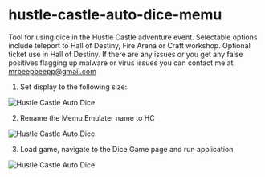 # hustle-castle-auto-dice-memu
Tool for using dice in the Hustle Castle adventure event. Selectable options include teleport to Hall of Destiny, Fire Arena or Craft workshop. Optional ticket use in Hall of Destiny. If there are any issues or you get any false positives flagging up malware or virus issues you can contact me at mrbeepbeepp@gmail.com

1) Set display to the following size:

![Hustle Castle Auto Dice](https://i.imgur.com/XgmyidN.png)

2) Rename the Memu Emulater name to HC

![Hustle Castle Auto Dice](https://i.imgur.com/4zvqfWh.png)

3) Load game, navigate to the Dice Game page and run application
    
![Hustle Castle Auto Dice](https://i.imgur.com/D5FfOQ7.png)

